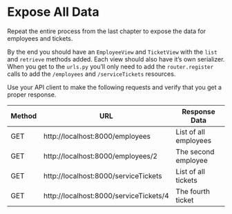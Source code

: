 # Expose All Data

Repeat the entire process from the last chapter to expose the data for employees and tickets.

By the end you should have an `EmployeeView` and `TicketView` with the `list` and `retrieve` methods added. Each view should also have it’s own serializer. When you get to the `urls.py` you’ll only need to add the `router.register` calls to add the `/employees` and `/serviceTickets` resources.

Use your API client to make the following requests and verify that you get a proper response.

| Method | URL | Response Data |
|--|--|--|
| GET | http://localhost:8000/employees | List of all employees |
| GET | http://localhost:8000/employees/2 | The second employee |
| GET | http://localhost:8000/serviceTickets | List of all tickets |
| GET | http://localhost:8000/serviceTickets/4 | The fourth ticket |